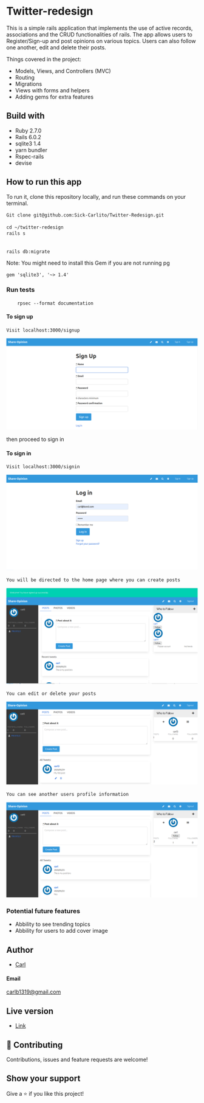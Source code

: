 # Twitter-redesign

This is a simple rails application that implements the use of active records, associations and the CRUD functionalities of rails. The app allows users to Register/Sign-up and post opinions on various topics. Users can also follow one another, edit and delete their posts.

Things covered in the project:

- Models, Views, and Controllers (MVC)
- Routing
- Migrations
- Views with forms and helpers
- Adding gems for extra features


## Build with

- Ruby 2.7.0
- Rails 6.0.2
- sqlite3 1.4
- yarn bundler
- Rspec-rails
- devise

## How to run this app
To run it, clone this repository locally, and run these commands on your terminal.
```
Git clone git@github.com:Sick-Carlito/Twitter-Redesign.git

cd ~/twitter-redesign
rails s


rails db:migrate

```

Note: You might need to install this Gem if you are not running pg
```
gem 'sqlite3', '~> 1.4'
```

### Run tests

```
    rpsec --format documentation
```

#### To sign up
```
Visit localhost:3000/signup
```
![Alt image](https://github.com/Sick-Carlito/Twitter-Redesign/blob/readme/app/assets/images/image1.png)


then proceed to sign in

#### To sign in
```
Visit localhost:3000/signin
```
![Alt image](https://github.com/Sick-Carlito/Twitter-Redesign/blob/readme/app/assets/images/image2.png)

```
You will be directed to the home page where you can create posts
```
![Alt image](https://github.com/Sick-Carlito/Twitter-Redesign/blob/readme/app/assets/images/image3.png)

```
You can edit or delete your posts
```
![Alt image](https://github.com/Sick-Carlito/Twitter-Redesign/blob/readme/app/assets/images/image5.png)

```
You can see another users profile information 
```
![Alt image](https://github.com/Sick-Carlito/Twitter-Redesign/blob/readme/app/assets/images/image4.png)

### Potential future features

* Abbility to see trending topics
* Abbility for users to add cover image




## Author

- [Carl](https://github.com/Sick-Carlito/Twitter-Redesign)


#### Email
carlb1319@gmail.com


## Live version

- [Link](https://github.com/Sick-Carlito/Twitter-Redesign)

## 🤝 Contributing

Contributions, issues and feature requests are welcome!

## Show your support

Give a ⭐️ if you like this project!
